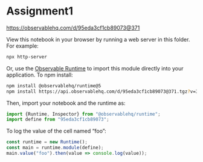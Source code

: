 # Assignment1

https://observablehq.com/d/95eda3cf1cb89073@371

View this notebook in your browser by running a web server in this folder. For
example:

~~~sh
npx http-server
~~~

Or, use the [Observable Runtime](https://github.com/observablehq/runtime) to
import this module directly into your application. To npm install:

~~~sh
npm install @observablehq/runtime@5
npm install https://api.observablehq.com/d/95eda3cf1cb89073@371.tgz?v=3
~~~

Then, import your notebook and the runtime as:

~~~js
import {Runtime, Inspector} from "@observablehq/runtime";
import define from "95eda3cf1cb89073";
~~~

To log the value of the cell named “foo”:

~~~js
const runtime = new Runtime();
const main = runtime.module(define);
main.value("foo").then(value => console.log(value));
~~~

